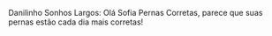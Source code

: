 Danilinho Sonhos Largos: Olá Sofia Pernas Corretas, parece que suas pernas estão cada dia mais corretas!
